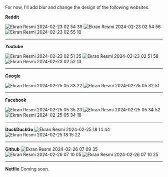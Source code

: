 For now, I'll add blur and change the design of the following websites.

**Reddit**

![Ekran Resmi 2024-02-23 02 54 39](https://github.com/safak45xx/Blurfox-MacOS-/assets/141409983/b6cd456e-2191-4260-89fa-2c87b80b21ad)
![Ekran Resmi 2024-02-23 02 54 56](https://github.com/safak45xx/Blurfox-MacOS-/assets/141409983/ca087ea6-c35d-493b-b895-bb18dd93fc65)
![Ekran Resmi 2024-02-23 02 55 10](https://github.com/safak45xx/Blurfox-MacOS-/assets/141409983/a8232db9-ffe2-440c-a66b-7349783e8fb2)

----------------------------
**Youtube**

![Ekran Resmi 2024-02-23 02 51 35](https://github.com/safak45xx/Blurfox-MacOS-/assets/141409983/7be9aa17-3119-4219-bd8c-80642a810658)
![Ekran Resmi 2024-02-23 02 51 58](https://github.com/safak45xx/Blurfox-MacOS-/assets/141409983/6a56ebc2-d550-4c68-8082-4ba9c9156708)
![Ekran Resmi 2024-02-23 02 52 13](https://github.com/safak45xx/Blurfox-MacOS-/assets/141409983/a94896a8-d908-44ba-ad5d-743db67ab7f0)

----------------------------
**Google**

![Ekran Resmi 2024-02-25 05 33 22](https://github.com/safak45xx/Blurfox-MacOS-/assets/141409983/e76e8085-a829-46da-8bad-def6cda20d36)
![Ekran Resmi 2024-02-25 05 32 51](https://github.com/safak45xx/Blurfox-MacOS-/assets/141409983/26a7c22c-bade-4415-b1f0-c4c8f8654332)

----------------------------
**Facebook**

![Ekran Resmi 2024-02-25 05 35 23](https://github.com/safak45xx/Blurfox-MacOS-/assets/141409983/3135e027-392f-4df5-af52-6f6b7938802d)
![Ekran Resmi 2024-02-25 05 34 52](https://github.com/safak45xx/Blurfox-MacOS-/assets/141409983/434d7690-7da1-4066-8b09-34b0d8f83b17)
![Ekran Resmi 2024-02-25 05 34 18](https://github.com/safak45xx/Blurfox-MacOS-/assets/141409983/0a34a3f4-01bc-4713-abd5-b22140a031aa)


----------------------------
**DuckDuckGo**
![Ekran Resmi 2024-02-25 18 14 44](https://github.com/safak45xx/Blurfox-MacOS-/assets/141409983/7fdd2f8c-eacd-4133-babc-cd7b4c729e8b)
![Ekran Resmi 2024-02-25 18 15 22](https://github.com/safak45xx/Blurfox-MacOS-/assets/141409983/35ad685f-8a78-4515-a343-1ee96fd8e444)


----------------------------
**Github**
![Ekran Resmi 2024-02-26 07 09 35](https://github.com/safak45xx/Blurfox-MacOS-/assets/141409983/50eb5580-fa08-441d-860a-8ee35a1ea834)
![Ekran Resmi 2024-02-26 07 10 05](https://github.com/safak45xx/Blurfox-MacOS-/assets/141409983/158ac671-1863-44bd-b484-8658bfc52679)
![Ekran Resmi 2024-02-26 07 10 25](https://github.com/safak45xx/Blurfox-MacOS-/assets/141409983/cb8500a7-57f3-4004-843b-53ae5a11129c)



----------------------------
**Netflix**
Coming soon.
